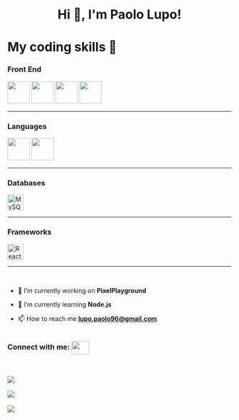 <h1 align="center">Hi 👋, I'm Paolo Lupo!</h1>

# My coding skills :space_invader:

### Front End

<div>
  <img src="https://cdn.jsdelivr.net/gh/devicons/devicon/icons/html5/html5-original.svg" height='50'/>
  <img src="https://cdn.jsdelivr.net/gh/devicons/devicon/icons/css3/css3-original.svg" height='50'/>
  <img src="https://cdn.jsdelivr.net/gh/devicons/devicon/icons/sass/sass-original.svg" height='50'/>
  <img src="https://cdn.jsdelivr.net/gh/devicons/devicon/icons/bootstrap/bootstrap-original.svg" height='50'/>
</div>

<hr>

### Languages

<div>
  <img src="https://cdn.jsdelivr.net/gh/devicons/devicon/icons/javascript/javascript-plain.svg" height='50'/>
  <img src="https://cdn.jsdelivr.net/gh/devicons/devicon/icons/typescript/typescript-original.svg" height='50'/>
</div>
  
<hr>

### Databases

<div>
  <a href="https://www.mysql.com/" target="_blank" rel="noreferrer"><img src="https://raw.githubusercontent.com/danielcranney/readme-generator/main/public/icons/skills/mysql-colored.svg" width="36" height="36" alt="MySQL" /></a>
</div>

<hr>

### Frameworks

<div>
  <a href="https://reactjs.org/" target="_blank" rel="noreferrer"><img src="https://raw.githubusercontent.com/danielcranney/readme-generator/main/public/icons/skills/react-colored.svg" width="36" height="36" alt="React" /></a>
</div>

<hr>
<br>

- 🔭 I’m currently working on **PixelPlayground**

- 🌱 I’m currently learning **Node.js**

- 📫 How to reach me **lupo.paolo96@gmail.com**

<p align="left"> <img src="https://komarev.com/ghpvc/?username=paoloLupo96&label=Profile%20views&color=0e75b6&style=flat" alt="" /> </p>

<h3 align="left">Connect with me: <a href="https://www.linkedin.com/in/paolo-lupo" target="blank"><img align="center" src="https://raw.githubusercontent.com/rahuldkjain/github-profile-readme-generator/master/src/images/icons/Social/linked-in-alt.svg" alt="" height="30" width="40" /></a>
</h3>

<br>

![](https://github-readme-stats.vercel.app/api?username=paoloLupo96&theme=radical&hide_border=false&include_all_commits=false&count_private=false)<br><br>
![](https://github-readme-streak-stats.herokuapp.com/?user=paoloLupo96&theme=radical&hide_border=false)<br><br>
![](https://github-readme-stats.vercel.app/api/top-langs/?username=paoloLupo96&theme=radical&hide_border=false&include_all_commits=false&count_private=false&layout=compact)
